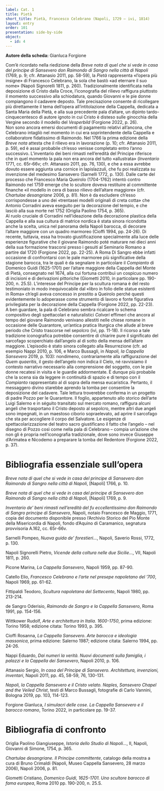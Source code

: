 ```yaml
---
label: Cat. 1
title: Pietà
short_title: Pietà, Francesco Celebrano (Napoli, 1729 – ivi, 1814)
layout: entry
order: 101
presentation: side-by-side
object:
  - id: 4
---
```


**Autore della scheda:** Gianluca Forgione

Com’è ricordato nella riedizione della *Breve nota di quel che si vede in casa del principe di Sansevero don Raimondo di Sangro nella città di Napoli* (1769, p. 9; cfr. Attanasio 2011, pp. 58-59), la *Pietà* rappresenta «l’opera più insigne» di Francesco Celebrano, la sola che bastò «ad eternare il suo nome» (Napoli Signorelli 1811, p. 260). Tradizionalmente identificata nella deposizione di Cristo dalla Croce, l’iconografia del rilievo raffigura piuttosto il momento successivo alla schiodatura, quando Giovanni e le pie donne compiangono il cadavere deposto. Tale precisazione consente di ricollegare più direttamente il tema dell’opera all’intitolazione della Cappella, dedicata a Santa Maria della Pietà, e alla sua precedente pala d’altare, un dipinto tardo-cinquecentesco di autore ignoto in cui Cristo è disteso sulle ginocchia della Vergine secondo il modello del *Vesperbild* (Forgione 2022, p. 26).  
Non sono ancora emersi documenti di pagamento relativi all’ancona, che Celebrano intagliò nel momento in cui era soprintendente della Cappella e collaboratore fidatissimo di Raimondo. Nel 1766 la prima edizione della *Breve nota* attesta che il rilievo era in lavorazione (p. 10; cfr. Attanasio 2011, p. 59), ed è assai probabile ch’esso venisse completato entro l’anno successivo. L’inventario dei beni rimasti nell’eredità del Principe riferisce che in quel momento la pala non era ancora del tutto «allustrata» (*Inventario* 1771, cc. 65r-66v; cfr. Attanasio 2011, pp. 76, 130), e che a essa avrebbe dovuto essere aggiunta una cornice in lapislazzuli, che fu poi realizzata su invenzione del medesimo Sansevero (Sarnelli 1772, p. 130). Dalle carte del processo che Francesco Maria Queirolo (1704-1762) intentò contro Raimondo nel 1759 emerge che lo scultore doveva restituire al committente finanche «il modello in cera di basso rilievo dell’altare maggiore» (cfr. *Chartulae desangriane* 2006, p. 81). Non è da escludere ch’esso corrispondesse a uno dei «trentasei modelli originali di creta cotta» che Antonio Corradini aveva eseguito per la decorazione del tempio, e che lasciò alla sua morte nel 1752 (Origlia Paolino 1754, p. 365).   
Al ruolo cruciale di Corradini nell’ideazione della decorazione plastica della Cappella e alla sua cultura di matrice nordica è stata sinora ricondotta anche la scelta, unica nel panorama della Napoli barocca, di decorare l’altare maggiore con un quadro marmoreo (Cioffi 1994, pp. 24-26). Di recente, tuttavia, essa ha trovato giustificazione specialmente alla luce delle esperienze figurative che il giovane Raimondo poté maturare nei dieci anni della sua formazione trascorsi presso i gesuiti al Seminario Romano a partire dal 1720 (Forgione 2022, pp. 22-25). A Roma Di Sangro ebbe infatti occasione di confrontarsi con le pale marmoree più significative della stagione barocca, tra le quali è da segnalare in particolare il *Compianto* di Domenico Guidi (1625-1701) per l’altare maggiore della Cappella del Monte di Pietà, consegnato nel 1674, alla cui fortuna contribuì un cospicuo numero di incisioni e di derivazioni pittoriche (Giometti 2010, in particolare pp. 190-200, n. 25.S). L’interesse del Principe per la scultura romana è del resto testimoniato in modo inequivocabile dal «libro in folio delle statue esistenti in Roma» ch’egli aveva concesso in prestito a Queirolo perché questi evidentemente lo adoperasse come strumento di lavoro e fonte figurativa privilegiata per la decorazione della Cappella (Forgione 2022, pp. 22-23).   
A ben guardare, la pala di Celebrano sembra ricalcare lo schema compositivo degli spettacolari e naturalistici *Calvari* effimeri che ancora al tempo del giovane Raimondo venivano allestiti nelle chiese romane in occasione delle Quarantore, un’antica pratica liturgica che allude al breve periodo che Cristo trascorse nel sepolcro (ivi, pp. 11-18). Il ricorso a tale tradizione iconografica potrebbe consentire di chiarire pure il significato del sarcofago scoperchiato dall’angelo al di sotto della mensa dell’altare maggiore. L’episodio è stato sinora collegato alla Resurrezione (cfr. ad esempio Nappi 2010, p. 106, e Marco Bussagli, in *Napoli, la Cappella Sansevero* 2019, p. 103): nondimeno, contrariamente alla raffigurazione del *Quem quaeritis*, il gesto dell’angelo non indica il Cielo, né ravvisiamo il contesto narrativo necessario alla comprensione del soggetto, con le pie donne recatesi in visita e le guardie addormentate. È dunque più probabile che la scena sia da leggere in continuità di spazio e di tempo con il *Compianto* rappresentato al di sopra della mensa eucaristica. Pertanto, il messaggero divino starebbe aprendo la tomba per consentire la deposizione del cadavere. Tale lettura troverebbe conferma in un progetto di padre Pozzo per le Quarantore. Il foglio, appartenuto allo storico dell’arte Luigi Salerno e in séguito transitato sul mercato romano, raffigura alcuni angeli che trasportano il Cristo deposto al sepolcro, mentre altri due angeli sono impegnati, in un maestoso ciborio sopraelevato, ad aprire il sarcofago che sta per accogliere il corpo del Salvatore. Le esigenze di spettacolarizzazione del teatro sacro giustificano il fatto che l’angelo – nel disegno di Pozzo così come nella pala di Celebrano – compia un’azione che non gli è propria nell’iconografia tradizionale, dove sono invece Giuseppe d’Arimatea e Nicodemo a preparare la tomba del Redentore (Forgione 2022, p. 37).

# Bibliografia essenziale sull’opera

*Breve nota di quel che si vede in casa del principe di Sansevero don Raimondo di Sangro nella città di Napoli*, \[Napoli\] 1766, p. 10\. 

*Breve nota di quel che si vede in casa del principe di Sansevero don Raimondo di Sangro nella città di Napoli*, \[Napoli\] 1769, p. 9\.

*Inventario de’ beni rimasti nell’eredità del fu eccellentissimo don Raimondo di Sangro principe di Sansevero*, Napoli, notaio Francesco de Maggio, 1771, copia del documento disponibile presso l’Archivio Storico del Pio Monte della Misericordia di Napoli, fondo d’Aquino di Caramanico, segnatura provvisoria A.162, cc. 65r-66v.

Sarnelli Pompeo, *Nuova guida de’ forestieri...*, Napoli, Saverio Rossi, 1772, p. 130\. 

Napoli Signorelli Pietro, *Vicende della coltura nelle due Sicilie...*, VII, Napoli 1811, p. 260\.

Picone Marina, *La Cappella Sansevero*, Napoli 1959, pp. 87-90. 

Catello Elio, *Francesco Celebrano e l’arte nel presepe napoletano del ’700*, Napoli 1969, pp. 61-62. 

Fittipaldi Teodoro, *Scultura napoletana del Settecento*, Napoli 1980, pp. 213-214. 

de Sangro Oderisio, *Raimondo de Sangro e la Cappella Sansevero*, Roma 1991, pp. 154-156.

Wittkower Rudolf, *Arte e architettura in Italia. 1600-1750*, prima edizione: Torino 1958; edizione citata: Torino 1993, p. 395\. 

Cioffi Rosanna, *La Cappella Sansevero*. *Arte barocca e ideologia massonica*, prima edizione: Salerno 1987; edizione citata: Salerno 1994, pp. 24-26.

Nappi Eduardo, *Dai numeri la verità. Nuovi documenti sulla famiglia, i palazzi e la Cappella dei Sansevero*, Napoli 2010, p. 106\.

Attanasio Sergio, *In casa del Principe di Sansevero. Architettura, invenzioni, inventari*, Napoli 2011, pp. 45, 58-59, 76, 130-131.

*Napoli, la Cappella Sansevero e il Cristo velato. Naples, Sansevero Chapel and the Veiled Christ*, testi di Marco Bussagli, fotografie di Carlo Vannini, Bologna 2019, pp. 103, 114-123. 

Forgione Gianluca, *I simulacri delle cose. La Cappella Sansevero e il barocco romano*, Torino 2022, in particolare pp. 19-37. 


# Bibliografia di confronto

Origlia Paolino Giangiuseppe, *Istoria dello Studio di Napoli...*, II, Napoli, Giovanni di Simone, 1754, p. 365\. 

*Chartulae desangriane. Il Principe committente*, catalogo della mostra a cura di Bruno Crimaldi (Napoli, Museo Cappella Sansevero, 28 marzo 2006), Napoli 2006, p. 81\. 

Giometti Cristiano, *Domenico Guidi, 1625-1701. Uno scultore barocco di fama europea*, Roma 2010 pp. 190-200, n. 25.S.
